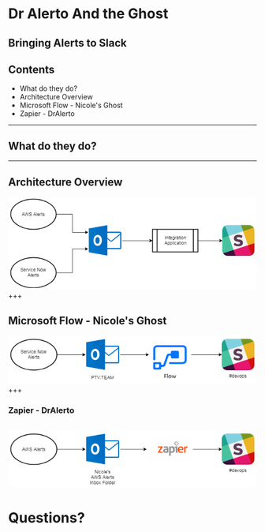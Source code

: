 [comment]: <> (https://gitpitch.com/willstobo/spps-brownbags/master?p=dr-alerto-and-the-ghost)
# Dr Alerto And the Ghost
Bringing Alerts to Slack
---
## Contents
- What do they do?
- Architecture Overview
- Microsoft Flow - Nicole's Ghost
- Zapier - DrAlerto
---
## What do they do?
---
## Architecture Overview
![Alerts to Slack overview](dr-alerto-and-the-ghost/overview.png)
+++
## Microsoft Flow - Nicole's Ghost
![ghost overview](dr-alerto-and-the-ghost/ghost.png)
+++
### Zapier - DrAlerto
![Dr Alerto overview](dr-alerto-and-the-ghost/dralerto.png)
---
# Questions?
